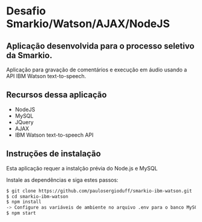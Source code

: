 # Desafio Smarkio/Watson/AJAX/NodeJS
## Aplicação desenvolvida para o processo seletivo da Smarkio.

Aplicação para gravação de comentários e execução em áudio usando a API IBM Watson text-to-speech.
## Recursos dessa aplicação

- NodeJS
- MySQL
- JQuery
- AJAX
- IBM Watson text-to-speech API

## Instruções de instalação

Esta aplicação requer a instalção prévia do Node.js e MySQL 

Instale as dependências e siga estes passos:

```sh
$ git clone https://github.com/paulosergioduff/smarkio-ibm-watson.git
$ cd smarkio-ibm-watson
$ npm install
-> Configure as variáveis de ambiente no arquivo .env para o banco MySQL e a API Watson
$ npm start
```
